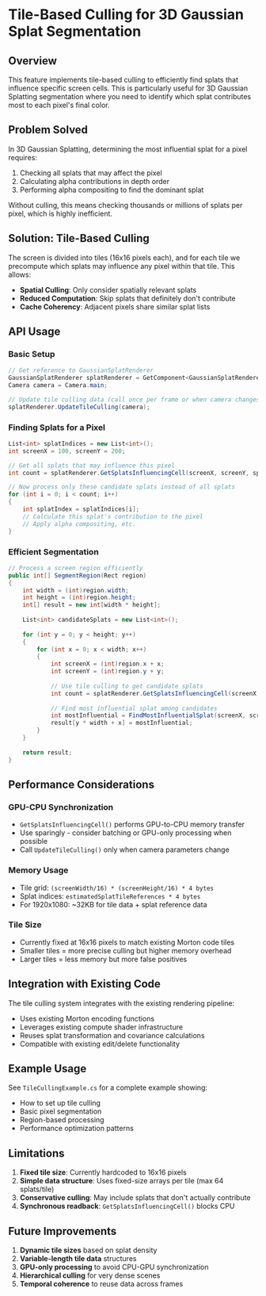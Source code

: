 # Tile-Based Culling for 3D Gaussian Splat Segmentation

## Overview

This feature implements tile-based culling to efficiently find splats that influence specific screen cells. This is particularly useful for 3D Gaussian Splatting segmentation where you need to identify which splat contributes most to each pixel's final color.

## Problem Solved

In 3D Gaussian Splatting, determining the most influential splat for a pixel requires:
1. Checking all splats that may affect the pixel
2. Calculating alpha contributions in depth order
3. Performing alpha compositing to find the dominant splat

Without culling, this means checking thousands or millions of splats per pixel, which is highly inefficient.

## Solution: Tile-Based Culling

The screen is divided into tiles (16x16 pixels each), and for each tile we precompute which splats may influence any pixel within that tile. This allows:
- **Spatial Culling**: Only consider spatially relevant splats
- **Reduced Computation**: Skip splats that definitely don't contribute
- **Cache Coherency**: Adjacent pixels share similar splat lists

## API Usage

### Basic Setup

```csharp
// Get reference to GaussianSplatRenderer
GaussianSplatRenderer splatRenderer = GetComponent<GaussianSplatRenderer>();
Camera camera = Camera.main;

// Update tile culling data (call once per frame or when camera changes)
splatRenderer.UpdateTileCulling(camera);
```

### Finding Splats for a Pixel

```csharp
List<int> splatIndices = new List<int>();
int screenX = 100, screenY = 200;

// Get all splats that may influence this pixel
int count = splatRenderer.GetSplatsInfluencingCell(screenX, screenY, splatIndices);

// Now process only these candidate splats instead of all splats
for (int i = 0; i < count; i++)
{
    int splatIndex = splatIndices[i];
    // Calculate this splat's contribution to the pixel
    // Apply alpha compositing, etc.
}
```

### Efficient Segmentation

```csharp
// Process a screen region efficiently
public int[] SegmentRegion(Rect region)
{
    int width = (int)region.width;
    int height = (int)region.height;
    int[] result = new int[width * height];
    
    List<int> candidateSplats = new List<int>();
    
    for (int y = 0; y < height; y++)
    {
        for (int x = 0; x < width; x++)
        {
            int screenX = (int)region.x + x;
            int screenY = (int)region.y + y;
            
            // Use tile culling to get candidate splats
            int count = splatRenderer.GetSplatsInfluencingCell(screenX, screenY, candidateSplats);
            
            // Find most influential splat among candidates
            int mostInfluential = FindMostInfluentialSplat(screenX, screenY, candidateSplats);
            result[y * width + x] = mostInfluential;
        }
    }
    
    return result;
}
```

## Performance Considerations

### GPU-CPU Synchronization
- `GetSplatsInfluencingCell()` performs GPU-to-CPU memory transfer
- Use sparingly - consider batching or GPU-only processing when possible
- Call `UpdateTileCulling()` only when camera parameters change

### Memory Usage
- Tile grid: `(screenWidth/16) * (screenHeight/16) * 4 bytes`
- Splat indices: `estimatedSplatTileReferences * 4 bytes`
- For 1920x1080: ~32KB for tile data + splat reference data

### Tile Size
- Currently fixed at 16x16 pixels to match existing Morton code tiles
- Smaller tiles = more precise culling but higher memory overhead
- Larger tiles = less memory but more false positives

## Integration with Existing Code

The tile culling system integrates with the existing rendering pipeline:
- Uses existing Morton encoding functions
- Leverages existing compute shader infrastructure  
- Reuses splat transformation and covariance calculations
- Compatible with existing edit/delete functionality

## Example Usage

See `TileCullingExample.cs` for a complete example showing:
- How to set up tile culling
- Basic pixel segmentation
- Region-based processing
- Performance optimization patterns

## Limitations

1. **Fixed tile size**: Currently hardcoded to 16x16 pixels
2. **Simple data structure**: Uses fixed-size arrays per tile (max 64 splats/tile)
3. **Conservative culling**: May include splats that don't actually contribute
4. **Synchronous readback**: `GetSplatsInfluencingCell()` blocks CPU

## Future Improvements

1. **Dynamic tile sizes** based on splat density
2. **Variable-length tile data** structures
3. **GPU-only processing** to avoid CPU-GPU synchronization
4. **Hierarchical culling** for very dense scenes
5. **Temporal coherence** to reuse data across frames